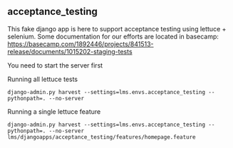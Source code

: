 ## acceptance_testing

This fake django app is here to support acceptance testing using lettuce + selenium. Some documentation for our efforts are located in basecamp: https://basecamp.com/1892446/projects/841513-release/documents/1015202-staging-tests

You need to start the server first

Running all lettuce tests

```django-admin.py harvest --settings=lms.envs.acceptance_testing --pythonpath=. --no-server```

Running a single lettuce feature

```django-admin.py harvest --settings=lms.envs.acceptance_testing --pythonpath=. --no-server lms/djangoapps/acceptance_testing/features/homepage.feature```
